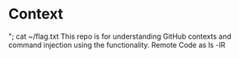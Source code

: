 # Context
"; cat ~/flag.txt
This repo is for understanding GitHub contexts and command injection using the functionality.
Remote Code 
as
ls -lR
